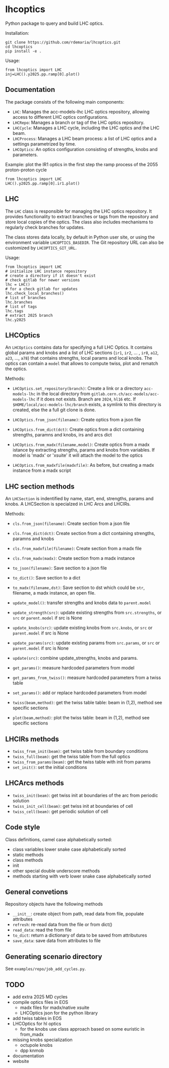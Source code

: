 # lhcoptics

Python package to query and build LHC optics.

Installation:
```
git clone https://github.com/rdemaria/lhcoptics.git
cd lhcoptics
pip install -e .
```

Usage:
```
from lhcoptics import LHC
inj=LHC().y2025.pp.ramp[0].plot()
```

## Documentation

The package consists of the following main components:
- `LHC`: Manages the acc-models-lhc LHC optics repository, allowing access to different LHC optics configurations.
- `LHCRepo`: Manages a branch or tag of the LHC optics repository.
- `LHCCycle`: Manages a LHC cycle, including the LHC optics and the LHC beam.
- `LHCProcess`: Manages a LHC beam process: a list of LHC optics and a settings parametrized by time.
- `LHCOptics`: An optics configuration consisting of strengths, knobs and parameters.

Example: plot the IR1 optics in the first step the ramp process of the 2055 proton-proton cycle

```
from lhcoptics import LHC
LHC().y2025.pp.ramp[0].ir1.plot()
```



## LHC
The `LHC` class is responsible for managing the LHC optics repository. It provides functionality to extract branches or tags from the repository and store local copies of the optics. The class also includes mechanisms to regularly check branches for updates.

The class stores data locally, by default in Python user site, or using the environment variable `LHCOPTICS_BASEDIR`. The Git repository URL can also be customized by `LHCOPTICS_GIT_URL`.

Usage:
```
from lhcoptics import LHC
# initialize LHC instance repository
# create a directory if it doesn't exist
# check gitlab for newer versions
lhc = LHC()
# for a check gitlab for updates
lhc.check_local_branches()
# list of branches
lhc.branches
# list of tags
lhc.tags
# extract 2025 branch
lhc.y2025
```


## LHCOptics

An `LHCOptics` contains data for specifying a full LHC Optics. It contains global params and knobs and a list of LHC sections (`ir1`, `ir2`, ... , `ir8`, `a12`, `a23`, ..., `a78`) that contains strengths, local params and local knobs. The optics can contain a `model` that allows to compute twiss, plot and rematch the optics.

Methods:
- `LHCOptics.set_repository(branch)`: Create a link or a directory `acc-models-lhc` in the local directory from `gitlab.cern.ch/acc-models/acc-models-lhc` if it does not exists. Branch are `2024`, `hl16` etc. If `$HOME/local/acc-models-lhc/branch` exists, a symlink to this directory is created, else the a full git clone is done.

- `LHCOptics.from_json(filename)`: Create optics from a json file
- `LHCOptics.from_dict(dct)`: Create optics from a dict containing strengths, paramns and knobs, irs and arcs dict
- `LHCOptics.from_madx(filename,model)`: Create optics from a madx istance by extracting strengths, params and knobs from variables. If model is 'madx' or 'xsuite' it will attach the model to the optics
- `LHCOptics.from_madxfile(madxfile)`: As before, but creating a madx instance from a madx script


## LHC section methods
An `LHCSection`  is indentified by name, start, end, strengths, params and knobs. A LHCSection is specialzed in LHC Arcs and LHCIRs.

Methods:
- `cls.from_json(filename)`: Create section  from a json file
- `cls.from_dict(dct)`: Create section from a dict containing strengths, paramns and knobs
- `cls.from_madxfile(filename)`: Create section from a madx file
- `cls.from_madx(madx)`: Create section from a madx instance
- `to_json(filename)`: Save section to a json file
- `to_dict()`: Save section to a dict
- `to_madx(filename,dst)`: Save section to dst which could be `str`, filename, a madx instance, an open file.

- `update_model()`: transfer strengths and knobs data to `parent.model`
- `update_strength(src)`: update existing strengths from `src.strengths`, or `src` or `parent.model`  if src is None
- `update_knobs(src)`: update existing knobs from `src.knobs`, or `src` or `parent.model`  if src is None
- `update_params(src)`: update existing params from `src.params`, or `src` or `parent.model`  if src is None
- `update(src)`: combine update_strengths, knobs and params.

- `get_params()`:  measure hardcoded parameters from model
- `get_params_from_twiss()`: measure hardcoded parameters from a twiss table
- `set_params()`: add or replace  hardcoded parameters from model

- `twiss(beam,method)`: get the twiss table table: beam  in (1,2), method see specific sections
- `plot(beam,method)`: plot the twiss table: beam in (1,2), method see specific sections


## LHCIRs methods
- `twiss_from_init(beam)`: get twiss table from boundary conditions
- `twiss_full(beam)`: get the twiss table from the full optics
- `twiss_from_params(beam)`: get the twiss table with init from params
- `set_init()`: set the initial conditions


## LHCArcs methods
- `twiss_init(beam)`: get twiss init at boundaries of the arc from periodic solution
- `twiss_init_cell(beam)`: get twiss init at boundaries of cell
- `twiss_cell(beam)`: get periodic solution of cell


## Code style

Class definitions, camel case alphabetically sorted:
- class variables lower snake case alphabetically sorted
- static methods
- class methods
- init
- other special double underscore methods
- methods starting with verb lower snake case alphabetically sorted




## General convetions

Repository objects have the following methods
- `__init__`: create object from path, read data from file, populate attributes
- `refresh`: re-read data from the file or from dict()
- `read_data`: read the from file
- `to_dict`: return a dictionary of data to be saved from attributures
- `save_data`: save data from attributes to file


## Generating scenario directory

See `examples/repo/job_add_cycles.py`.


## TODO

- add extra 2025 MD cycles
- compile optics files in EOS
    - madx files for madx/native xsuite
    - LHCOptics json for the python library
- add twiss tables in EOS
- LHCOptics for hl optics
    - for the knobs use class approach based on some euristic in from_madx
- missing knobs specialization
    - octupole knobs
    - dpp knmob
- documentation
- website